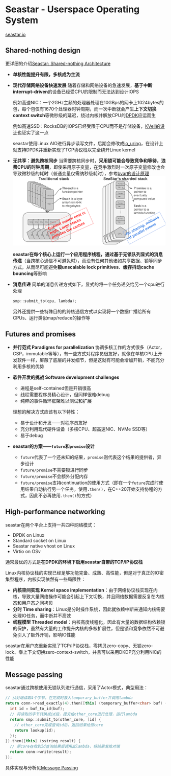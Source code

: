# Seastar - Userspace Operating System

[seastar.io](http://seastar.io)

## Shared-nothing design

更详细的介绍[Seastar: Shared-nothing Architecture](Shared_Nothing.md)

- **单核性能提升有限，多核成为主流**
- **现代存储网络设备快速发展**
  随着存储和网络设备的急速发展，**基于中断interrupt-driven**的设备已经受CPU的限制而无法达到设计IOPS
  
  例如高速NIC：一个2GHz主频的处理器处理在10GBps的网卡上1024bytes的包，每个包仅有1670个处理器时钟周期，而一次中断就会产生**上下文切换context switch**等微秒级的延迟，绕过内核并解放CPU的[DPDK](https://www.dpdk.org)应运而生

  例如高速SSD：RocksDB的IOPS已经受限于CPU而不是存储设备，[KVell的设计](https://github.com/JasonYuchen/notes/blob/master/papers/2019_SOSP_KVell.md)也证实了这一点

  seastar使用Linux AIO进行异步读写文件，后期会修改成[io_uring](https://github.com/JasonYuchen/notes/blob/master/linux/io_uring.md)，在设计上就支持DPDK并重新实现了TCP协议栈以完全绕开Linux kernel
- **无共享：避免跨核同步**
  当需要跨核同步时，**采用锁可能会导致竞争和等待，浪费CPU的时钟周期**，即使采用原子变量，在竞争激烈时一次原子变量修改也会导致微秒级的耗时（普通变量仅需纳秒级耗时），参考[bvar的设计原理](https://github.com/apache/incubator-brpc/blob/8199994e54fb3077625a1539b21d63d8e9e75ca0/docs/en/bvar.md)
  ![arch1](images/arch1.png)

  **seastar在每个核心上运行一个应用程序线程，通过基于无锁队列显式的消息传递**（当跨核心通信不可避免时），而没有任何其他诸如共享数据、锁等同步方式，从而尽可能避免**锁unscalable lock primitives**、**缓存抖动cache bouncing**等影响
- **消息传递**
  简单的消息传递方式如下，显式的将一个任务递交给另一个cpu进行处理

    ```c++
    smp::submit_to(cpu, lambda);
    ```

  另外还提供一些特殊目的的跨核通信方式以实现将一个数据广播给所有CPUs、运行类似map/reduce的操作等

## Futures and promises

- **并行范式 Paradigms for parallelization**
  协调多核工作的方式很多（Actor，CSP，immutable等等），有一些方式对程序员很友好，就像在单核CPU上开发软件一样，屏蔽了底层的并发细节，但是这就有可能会增加开销，不能充分利用多核的优势
- **软件开发的挑战 Software development challenges**
  - 进程是self-contained但是开销很高
  - 线程需要程序员精心设计，但同样很难debug
  - 纯粹的事件循环框架难以测试和扩展

  理想的解决方式应该有以下特性：
  - 易于设计和开发——对程序员友好
  - 充分利用现代硬件设备（多核CPU、超高速NIC、NVMe SSD等）
  - 易于debug
- **seastar的方案——`future`和`promise`设计**
  - `future`代表了一个还未知的结果，`promise`则代表这个结果的提供者，异步设计
  - `future/promise`不需要锁进行同步
  - `future/promise`不会额外分配内存
  - `future/promise`支持continuation的使用方式（即在一个`future`完成时使用结果自动执行另一个任务，使用`.then()`，在C++20开始支持协程的方式，因此不必再使用`.then()`的方式）

## High-performance networking

seastar在两个平台上支持一共四种网络模式：

- DPDK on Linux
- Standard socket on Linux
- Seastar native vhost on Linux
- Virtio on OSv

通常最优的方式是**在DPDK的环境下启用seastar自带的TCP/IP协议栈**

Linux内核协议栈的实现已经足够功能完备、成熟、高性能，但是对于真正的IO密集型程序，内核实现依然有一些局限性：

- **内核空间实现 Kernel space implementation**：由于网络协议栈实现在内核，导致大量网络操作可能会引起上下文切换，并且网络数据需要反复在内核态和用户态之间拷贝
- **分时 Time sharing**：Linux是分时操作系统，因此就依赖中断来通知内核需要处理IO任务，而中断并不高效
- **线程模型 Threaded model**：内核高度线程化，因此有大量的数据结构依赖锁的保护，虽然有大量的工作提升内核的多核扩展性，但是锁和竞争依然不可避免引入了额外开销，影响IO性能

seastar在用户态重新实现了TCP/IP协议栈，零拷贝zero-copy、无锁zero-lock、零上下文切换zero-context-switch，并且可以采用DKDP充分利用NIC的性能

## Message passing

seastar通过跨核使用无锁队列进行通信，采用了Actor模式，典型用法：

```C++
// 从对端读取4个字节，在完成时放入temporary_buffer并调用lambda
return conn->read_exactly(4).then([this] (temporary_buffer<char> buf) {
  int id = buf_to_id(buf);
  // 将读取的字节转换成id后，提交给other_core进行处理，运行lambda
  return smp::submit_to(other_core, [id] {
    // other_core完成查询id后，返回结果给原core
    return lookup(id);
  });
}).then([this] (sstring result) {
  // 原core在收到id查询结果后调用此lambda，将结果发给对端
  return conn->write(result);
});
```

具体实现与分析见[Message Passing](Message_Passing.md)
